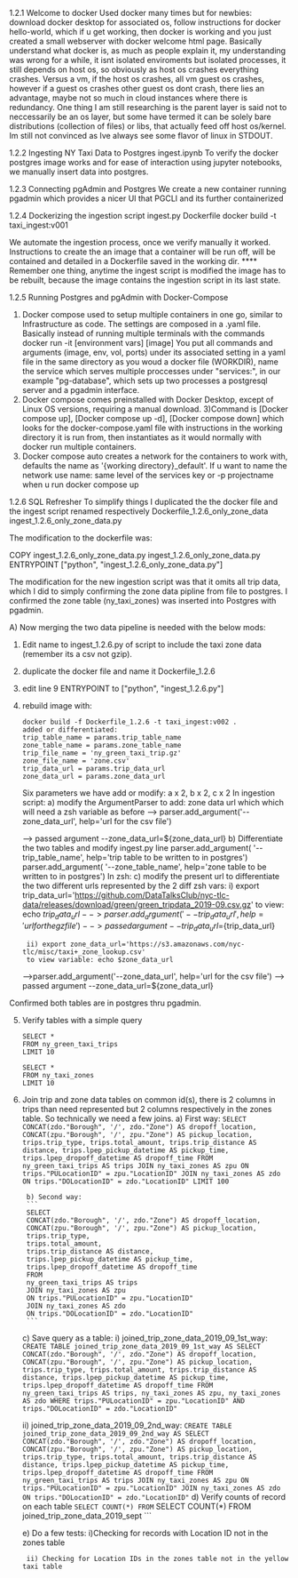 1.2.1 Welcome to docker
Used docker many times but for newbies:
download docker desktop for associated os, follow instructions for
docker hello-world, which if u get working, then docker is working and
you just created a small webserver with docker welcome html page.
Basically understand what docker is, as much as people explain it,
my understanding was wrong for a while, it isnt isolated enviroments
but isolated processes, it still depends on host os, so obviously
as host os crashes everything crashes. Versus a vm, if the host os
crashes, all vm guest os crashes, however if a guest os crashes
other guest os dont crash, there lies an advantage, maybe not so
much in cloud instances where there is redundancy. One thing I am still
researching is the parent layer is said not to neccessarily be an os
layer, but some have termed it can be solely bare distributions
(collection of files) or libs, that actually feed off host os/kernel.
Im still not convinced as Ive always see some flavor of linux
in STDOUT.


1.2.2 Ingesting NY Taxi Data to Postgres
ingest.ipynb
To verify the docker postgres image works and for ease of interaction
using jupyter notebooks, we manually insert data into postgres.

1.2.3 Connecting pgAdmin and Postgres
We create a new container running pgadmin which provides a nicer UI that
PGCLI and its further containerized

1.2.4 Dockerizing the ingestion script
ingest.py
Dockerfile
docker build -t taxi_ingest:v001


We automate the ingestion process, once we verify manually it worked.
Instructions to create the an image that a container will be run off,
will be contained and detailed in a Dockerfile saved in the working dir.
**** Remember one thing, anytime the ingest script is modified the image has
to be rebuilt, because the image contains the ingestion script in its last state.


1.2.5 Running Postgres and pgAdmin with Docker-Compose
1) Docker compose used to setup multiple containers in one go,
similar to Infrastructure as code. The settings are composed in a .yaml file.
Basically instead of running multiple terminals with the commands
docker run -it [environment vars] [image]
You put all commands and arguments (image, env, vol, ports) under its associated
setting in a yaml file in the same directory as you woud a docker file (WORKDIR),
name the service which serves multiple proccesses under "services:",
in our example "pg-database", which sets up two processes a postgresql server
and a pgadmin interface.
2) Docker compose comes preinstalled with Docker Desktop, except of Linux
OS versions, requiring a manual download.
3)Command is [Docker compose up], [Docker compose up -d], [Docker compose down]
which looks for the docker-compose.yaml file with instructions in the working directory
it is run from, then instantiates as it would normally with docker run multiple
containers.
4) Docker compose auto creates a network for the containers to work with,
defaults the name as '{working directory}_default'. If u want to name the
network use name: same level of the services key or -p projectname when u run
docker compose up

1.2.6 SQL Refresher
To simplify things I duplicated the the docker file and the ingest script
renamed respectively
Dockerfile_1.2.6_only_zone_data
ingest_1.2.6_only_zone_data.py

The modification to the dockerfile was:

COPY ingest_1.2.6_only_zone_data.py ingest_1.2.6_only_zone_data.py
ENTRYPOINT ["python", "ingest_1.2.6_only_zone_data.py"]

The modification for the new ingestion script was that it omits
all trip data, which I did to simply confirming the zone data pipline from
file to postgres. I confirmed the zone table (ny_taxi_zones) was inserted into
Postgres
with pgadmin.

A) Now merging the two data pipeline is needed with the below mods:
1) Edit name to ingest_1.2.6.py of script to include the taxi zone data
(remember its a csv not gzip).
2) duplicate the docker file and name it Dockerfile_1.2.6
3) edit line 9 ENTRYPOINT to ["python", "ingest_1.2.6.py"]
4) rebuild image with:
    ```
    docker build -f Dockerfile_1.2.6 -t taxi_ingest:v002 .
    added or differentiated:
    trip_table_name = params.trip_table_name
    zone_table_name = params.zone_table_name
    trip_file_name = 'ny_green_taxi_trip.gz'
    zone_file_name = 'zone.csv'
    trip_data_url = params.trip_data_url
    zone_data_url = params.zone_data_url
    ```

    Six parameters we have add or modify: a x 2, b x 2, c x 2
    In ingestion script:
    a) modify the ArgumentParser to add:
    zone data url which which will need a zsh variable as before
    --> parser.add_argument('--zone_data_url', help='url for the csv file')

    --> passed argument --zone_data_url=${zone_data_url}
     b) Differentiate the two tables and modify ingest.py line
    parser.add_argument(
        '--trip_table_name', help='trip table to be written to in postgres')
    parser.add_argument(
        '--zone_table_name', help='zone table to be written to in postgres')
    In zsh:
    c) modify the present url to differentiate the two different urls
    represented by the 2 diff zsh vars:
        i) export trip_data_url='https://github.com/DataTalksClub/nyc-tlc-data/releases/download/green/green_tripdata_2019-09.csv.gz'
        to view: echo $trip_data_url
        -->parser.add_argument('--trip_data_url', help='url for the gz file')
        --> passed argument --trip_data_url=${trip_data_url}

        ii) export zone_data_url='https://s3.amazonaws.com/nyc-tlc/misc/taxi+_zone_lookup.csv'
        to view variable: echo $zone_data_url
    -->parser.add_argument('--zone_data_url', help='url for the csv file')
        --> passed argument --zone_data_url=${zone_data_url}

Confirmed both tables are in postgres thru pgadmin.

5) Verify tables with a simple query
    ```
    SELECT *
    FROM ny_green_taxi_trips
    LIMIT 10
    ```

    ```
    SELECT *
    FROM ny_taxi_zones
    LIMIT 10
    ```

6) Join trip and zone data tables on common id(s), there is 2 columns in trips than need represented but 2 columns respectively in the zones table. So
   technically we need a few joins.
       a) First way:
        ```
        SELECT
        CONCAT(zdo."Borough", '/', zdo."Zone") AS dropoff_location,
        CONCAT(zpu."Borough", '/', zpu."Zone") AS pickup_location,
        trips.trip_type,
        trips.total_amount,
        trips.trip_distance AS distance,
        trips.lpep_pickup_datetime AS pickup_time,
        trips.lpep_dropoff_datetime AS dropoff_time
        FROM
        ny_green_taxi_trips AS trips
        JOIN ny_taxi_zones AS zpu
        ON trips."PULocationID" = zpu."LocationID"
        JOIN ny_taxi_zones AS zdo
        ON trips."DOLocationID" = zdo."LocationID"
        LIMIT 100
        ```


        b) Second way:
        ```
        SELECT
        CONCAT(zdo."Borough", '/', zdo."Zone") AS dropoff_location,
        CONCAT(zpu."Borough", '/', zpu."Zone") AS pickup_location,
        trips.trip_type,
        trips.total_amount,
        trips.trip_distance AS distance,
        trips.lpep_pickup_datetime AS pickup_time,
        trips.lpep_dropoff_datetime AS dropoff_time
        FROM
        ny_green_taxi_trips AS trips
        JOIN ny_taxi_zones AS zpu
        ON trips."PULocationID" = zpu."LocationID"
        JOIN ny_taxi_zones AS zdo
        ON trips."DOLocationID" = zdo."LocationID"
        ```


    c) Save query as a table:
     i) joined_trip_zone_data_2019_09_1st_way:
        ```
        CREATE TABLE joined_trip_zone_data_2019_09_1st_way AS
        SELECT
        CONCAT(zdo."Borough", '/', zdo."Zone") AS dropoff_location,
        CONCAT(zpu."Borough", '/', zpu."Zone") AS pickup_location,
        trips.trip_type,
        trips.total_amount,
        trips.trip_distance AS distance,
        trips.lpep_pickup_datetime AS pickup_time,
        trips.lpep_dropoff_datetime AS dropoff_time
        FROM
        ny_green_taxi_trips AS trips,
        ny_taxi_zones AS zpu,
        ny_taxi_zones AS zdo
        WHERE
        trips."PULocationID" = zpu."LocationID" AND
        trips."DOLocationID" = zdo."LocationID"
        ```


    ii) joined_trip_zone_data_2019_09_2nd_way:
        ```
        CREATE TABLE joined_trip_zone_data_2019_09_2nd_way AS
        SELECT
        CONCAT(zdo."Borough", '/', zdo."Zone") AS dropoff_location,
        CONCAT(zpu."Borough", '/', zpu."Zone") AS pickup_location,
        trips.trip_type,
        trips.total_amount,
        trips.trip_distance AS distance,
        trips.lpep_pickup_datetime AS pickup_time,
        trips.lpep_dropoff_datetime AS dropoff_time
        FROM
        ny_green_taxi_trips AS trips
        JOIN ny_taxi_zones AS zpu
        ON trips."PULocationID" = zpu."LocationID"
        JOIN ny_taxi_zones AS zdo
        ON trips."DOLocationID" = zdo."LocationID"
        ```
    d)  Verify counts of record on each table
        ```
        SELECT COUNT(*)
        FROM
        ```
        SELECT COUNT(*)
        FROM joined_trip_zone_data_2019_sept
        ```



    e) Do a few tests:
        i)Checking for records with Location ID not in the zones table



        ii) Checking for Location IDs in the zones table not in the yellow taxi table




